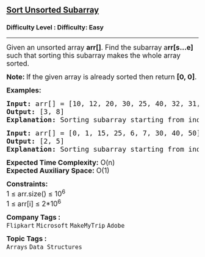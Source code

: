 <h2><a href="https://www.geeksforgeeks.org/problems/length-unsorted-subarray3022/1?page=2&category=Arrays&company=Adobe&sortBy=submissions">Sort Unsorted Subarray</a></h2><h3>Difficulty Level : Difficulty: Easy</h3><hr><div class="problems_problem_content__Xm_eO"><p><span style="font-size: 18px;">Given an unsorted array <strong>arr[]</strong>. Find the subarray a<strong>rr[s...e]</strong> such that sorting this subarray makes the whole array sorted.</span></p>
<p><strong><span style="font-size: 18px;">Note:&nbsp;</span></strong><span style="font-size: 18px;">If the given array is already sorted then return <strong>[0, 0]</strong>.</span></p>
<p><span style="font-size: 18px;"><strong>Examples:</strong></span></p>
<pre><span style="font-size: 18px;"><strong>Input: </strong>arr[] = [10, 12, 20, 30, 25, 40, 32, 31, 35, 50, 60]
<strong>Output: </strong>[3, 8]
<strong>Explanation:</strong> Sorting subarray starting from index 3 and ending at index 8 results in sorted array. Initial array: [10, 12, 20, <strong>30, 25, 40, 32, 31, 35,</strong> 50, 60], Final array: [10, 12, 20, <strong>25, 30, 31, 32, 35, 40,</strong> 50, 60](After sorting the bold part).</span></pre>
<pre><span style="font-size: 18px;"><strong>Input: </strong>arr[] = [0, 1, 15, 25, 6, 7, 30, 40, 50]
<strong>Output:</strong> [2, 5]
<strong>Explanation:</strong> Sorting subarray starting from index 2 and ending at index 5 results in sorted array. Initial array: [0, 1, <strong>15, 25, 6, 7,</strong> 30, 40, 50], Final array: [0, 1, <strong>6, 7, 15, 25,</strong> 30, 40, 50](After sorting the bold part).</span></pre>
<p><span style="font-size: 18px;"><strong>Expected Time Complexity:</strong> O(n)<br><strong>Expected Auxiliary Space:</strong>&nbsp;O(1)</span></p>
<p><span style="font-size: 18px;"><strong>Constraints:</strong><br>1 ≤ arr.size() ≤ 10<sup>6</sup><br>1 ≤ arr[i] ≤ 2*10<sup>6</sup></span></p></div><p><span style=font-size:18px><strong>Company Tags : </strong><br><code>Flipkart</code>&nbsp;<code>Microsoft</code>&nbsp;<code>MakeMyTrip</code>&nbsp;<code>Adobe</code>&nbsp;<br><p><span style=font-size:18px><strong>Topic Tags : </strong><br><code>Arrays</code>&nbsp;<code>Data Structures</code>&nbsp;